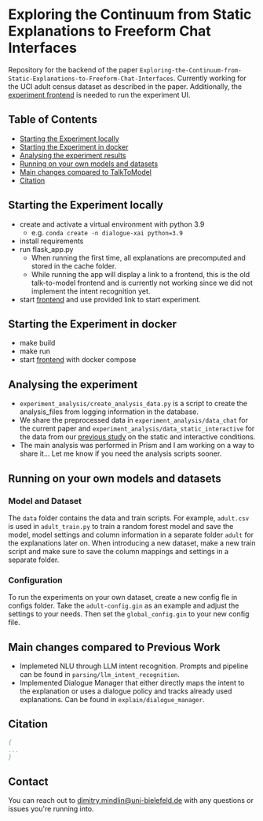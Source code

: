 # Exploring the Continuum from Static Explanations to Freeform Chat Interfaces

Repository for the backend of the paper ``Exploring-the-Continuum-from-Static-Explanations-to-Freeform-Chat-Interfaces``.
Currently working for the UCI adult census dataset as described in the paper.
Additionally,
the [experiment frontend](https://github.com/dimitrymindlin/continuum_frontend)
is needed to run the experiment UI.

## Table of Contents
- [Starting the Experiment locally](#starting-the-experiment-locally)
- [Starting the Experiment in docker](#starting-the-experiment-in-docker)
- [Analysing the experiment results](#analysing-the-experiment)
- [Running on your own models and datasets](#running-on-your-own-models-and-datasets)
- [Main changes compared to TalkToModel](#main-changes-compared-to-talktomodel)
- [Citation](#citation)

## Starting the Experiment locally

- create and activate a virtual environment with python 3.9 
  - e.g. ``conda create -n dialogue-xai python=3.9``
- install requirements
- run flask_app.py
  - When running the first time, all explanations are precomputed and stored in the cache folder.
  - While running the app will display a link to a frontend, this is the old talk-to-model frontend and is currently not
  working since we did not implement the intent recognition yet.
- start [frontend](https://github.com/dimitrymindlin/continuum_frontend) and use provided link to start experiment.

## Starting the Experiment in docker

 - make build
 - make run
 - start [frontend](https://github.com/dimitrymindlin/continuum_frontend) with docker compose

## Analysing the experiment

- ``experiment_analysis/create_analysis_data.py`` is a script to create the analysis_files from logging information in the database.
- We share the preprocessed data in ``experiment_analysis/data_chat`` for the current paper and ``experiment_analysis/data_static_interactive`` for the data from our [previous study](https://github.com/dimitrymindlin/Measuring-User-Understanding-in-Dialogue-based-XAI-Systems) on the static and interactive conditions.
- The main analysis was performed in Prism and I am working on a way to share it... Let me know if you need the analysis scripts sooner.

## Running on your own models and datasets

### Model and Dataset
The `data` folder contains the data and train scripts. For example, `adult.csv` is used in `adult_train.py` to train a 
random forest model and save the model, model settings and column information in a separate folder `adult` for the 
explanations later on. When introducing a new dataset, make a new train script and make sure to save the column mappings
and settings in a separate folder.

### Configuration
To run the experiments on your own dataset, create a new config fle in configs folder. Take the `adult-config.gin` as 
an example and adjust the settings to your needs. Then set the `global_config.gin` to your new config file.

## Main changes compared to Previous Work

- Implemeted NLU through LLM intent recognition. Prompts and pipeline can be found in `parsing/llm_intent_recognition`.
- Implemented Dialogue Manager that either directly maps the intent to the explanation or uses a dialogue policy and tracks already used explanations. Can be found in `explain/dialogue_manager`.

## Citation

```bibtex
{
...
}
```

## Contact

You can reach out to dimitry.mindlin@uni-bielefeld.de with any questions or issues you're running into.
